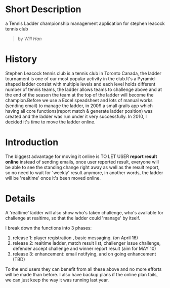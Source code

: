 # Short Description #
a Tennis Ladder championship management application for stephen leacock tennis club
> by _Will Han_

# History #
Stephen Leacock tennis club is a tennis club in Toronto Canada, the ladder tournament is one of our most popular activity in the club.It's a Pyramid-shaped  ladder consist with multiple levels and each level holds different number of tennis teams, the ladder allows teams to challenge above and at the end of the season the team at the top of the ladder will become the champion.Before we use a Excel speadsheet and lots of manual works (sending email) to manage the ladder, in 2009 a small grails app which having all core functions(report match & generate ladder position) was created and the ladder was run under it very successfully. In 2010, I decided it's time to move the ladder online.

# Introduction #

The biggest advantage for moving it online is TO LET USER **report result online** instead of sending emails, once user reported result, everyone will be able to see the standing change right away as well as the result report, so no need to wait for 'weekly' result anymore, in another words, the ladder will be 'realtime' once it's been moved online.


# Details #

A 'realtime' ladder will also show who's taken challenge, who's available for challenge at realtime, so that the ladder could 'manage' by itself.

I break down the functions into 3 phases:

  1. release 1: player registration , basic messaging. (on April 16)
  1. release 2: realtime ladder, match result list, challenger issue challenge, defender accept challenge and winner report result (aim for MAY 10)
  1. release 3: enhancement: email notifying, and on going enhancement (TBD)

To the end users they can benefit from all these above and no more efforts will be made than before. I also have backup plans if the online plan fails, we can just keep the way it was running last year.
